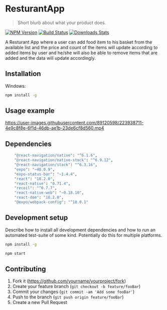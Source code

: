 ﻿# ResturantApp
> Short blurb about what your product does.

[![NPM Version][npm-image]][npm-url]
[![Build Status][travis-image]][travis-url]
[![Downloads Stats][npm-downloads]][npm-url]

A Resturant App where a user can add food item to his basket from the available list and the price and count of the items will update according to added items by user and he/she will also be able to remove items that are added and the data will update accordingly.


## Installation

Windows:

```sh
npm install -g 
```

## Usage example



https://user-images.githubusercontent.com/89120598/223938711-4e9c8f8e-6f1d-46db-ae1b-23de6cf8d560.mp4




## Dependencies
```sh
    "@react-navigation/native": "^6.1.6",
    "@react-navigation/native-stack": "^6.9.12",
    "@react-navigation/stack": "^6.3.16",
    "expo": "~48.0.9",
    "expo-status-bar": "~1.4.4",
    "react": "18.2.0",
    "react-native": "0.71.4",
    "recoil": "^0.7.7",
    "react-native-web": "~0.18.10",
    "react-dom": "18.2.0",
    "@expo/webpack-config": "^18.0.1"
 ```


## Development setup

Describe how to install all development dependencies and how to run an automated test-suite of some kind. Potentially do this for multiple platforms.

```sh
npm install -g
```
```sh
npm start
```



## Contributing

1. Fork it (<https://github.com/yourname/yourproject/fork>)
2. Create your feature branch (`git checkout -b feature/fooBar`)
3. Commit your changes (`git commit -am 'Add some fooBar'`)
4. Push to the branch (`git push origin feature/fooBar`)
5. Create a new Pull Request

<!-- Markdown link & img dfn's -->
[npm-image]: https://img.shields.io/npm/v/datadog-metrics.svg?style=flat-square
[npm-url]: https://npmjs.org/package/datadog-metrics
[npm-downloads]: https://img.shields.io/npm/dm/datadog-metrics.svg?style=flat-square
[travis-image]: https://img.shields.io/travis/dbader/node-datadog-metrics/master.svg?style=flat-square
[travis-url]: https://travis-ci.org/dbader/node-datadog-metrics
[wiki]: https://github.com/yourname/yourproject/wiki

 
